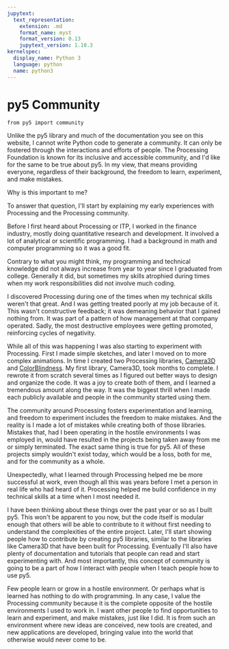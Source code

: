 ```yaml
---
jupytext:
  text_representation:
    extension: .md
    format_name: myst
    format_version: 0.13
    jupytext_version: 1.10.3
kernelspec:
  display_name: Python 3
  language: python
  name: python3
---
```


# py5 Community

```{code-cell} ipython3
from py5 import community
```

Unlike the py5 library and much of the documentation you see on this
website, I cannot write Python code to generate a community. It can only
be fostered through the interactions and efforts of people. The
Processing Foundation is known for its inclusive and accessible
community, and I'd like for the same to be true about py5. In my view,
that means providing everyone, regardless of their background, the
freedom to learn, experiment, and make mistakes.

Why is this important to me?

To answer that question, I'll start by explaining my early experiences
with Processing and the Processing community.

Before I first heard about Processing or ITP, I worked in the finance
industry, mostly doing quantitative research and development. It
involved a lot of analytical or scientific programming. I had a
background in math and computer programming so it was a good fit.

Contrary to what you might think, my programming and technical knowledge
did not always increase from year to year since I graduated from
college. Generally it did, but sometimes my skills atrophied during
times when my work responsibilities did not involve much coding.

I discovered Processing during one of the times when my technical skills
weren't that great. And I was getting treated poorly at my job because
of it. This wasn't constructive feedback; it was demeaning behavior
that I gained nothing from. It was part of a pattern of how management
at that company operated. Sadly, the most destructive employees were
getting promoted, reinforcing cycles of negativity.

While all of this was happening I was also starting to experiment with
Processing. First I made simple sketches, and later I moved on to more
complex animations. In time I created two Processing libraries,
[Camera3D](https://ixora.io/projects/camera-3D/) and
[ColorBlindness](https://ixora.io/projects/colorblindness/). My first
library, Camera3D, took months to complete. I rewrote it from scratch
several times as I figured out better ways to design and organize the
code. It was a joy to create both of them, and I learned a tremendous
amount along the way. It was the biggest thrill when I made each
publicly available and people in the community started using them.

The community around Processing fosters experimentation and learning,
and freedom to experiment includes the freedom to make mistakes. And the
reality is I made a lot of mistakes while creating both of those
libraries. Mistakes that, had I been operating in the hostile
environments I was employed in, would have resulted in the projects
being taken away from me or simply terminated. The exact same thing is
true for py5. All of these projects simply wouldn't exist today, which
would be a loss, both for me, and for the community as a whole.

Unexpectedly, what I learned through Processing helped me be more
successful at work, even though all this was years before I met a person
in real life who had heard of it. Processing helped me build confidence
in my technical skills at a time when I most needed it.

I have been thinking about these things over the past year or so as I
built py5. This won't be apparent to you now, but the code itself is
modular enough that others will be able to contribute to it without
first needing to understand the complexities of the entire project.
Later, I'll start showing people how to contribute by creating py5
libraries, similar to the libraries like Camera3D that have been built
for Processing. Eventually I'll also have plenty of documentation and
tutorials that people can read and start experimenting with. And most
importantly, this concept of community is going to be a part of how I
interact with people when I teach people how to use py5.

Few people learn or grow in a hostile environment. Or perhaps what is
learned has nothing to do with programming. In any case, I value the
Processing community because it is the complete opposite of the hostile
environments I used to work in. I want other people to find
opportunities to learn and experiment, and make mistakes, just like I
did. It is from such an environment where new ideas are conceived, new
tools are created, and new applications are developed, bringing value
into the world that otherwise would never come to be.

